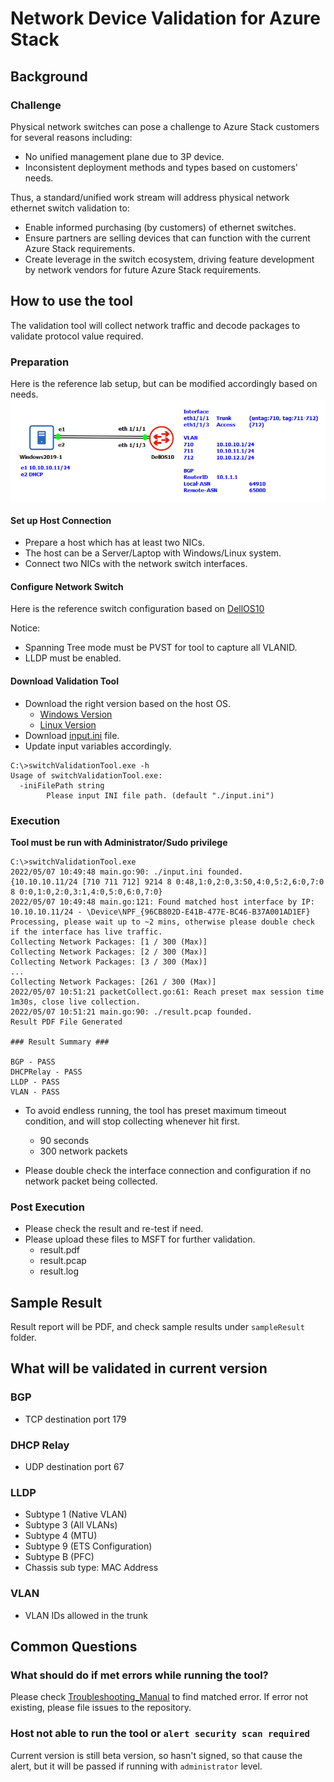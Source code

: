 # Network Device Validation for Azure Stack

## Background

### Challenge

Physical network switches can pose a challenge to Azure Stack customers for several reasons including:

- No unified management plane due to 3P device.
- Inconsistent deployment methods and types based on customers' needs.

Thus, a standard/unified work stream will address physical network ethernet switch validation to:

- Enable informed purchasing (by customers) of ethernet switches.
- Ensure partners are selling devices that can function with the current Azure Stack requirements.
- Create leverage in the switch ecosystem, driving feature development by network vendors for future Azure Stack requirements.

## How to use the tool

The validation tool will collect network traffic and decode packages to validate protocol value required.

### Preparation

Here is the reference lab setup, but can be modified accordingly based on needs.
![Reference Lab Setup](./images/switchValidationLab01.png)

#### Set up Host Connection

- Prepare a host which has at least two NICs.
- The host can be a Server/Laptop with Windows/Linux system.
- Connect two NICs with the network switch interfaces.

#### Configure Network Switch

Here is the reference switch configuration based on [DellOS10](./switchReferenceConfig/Dell_OS10.conf)

Notice:

- Spanning Tree mode must be PVST for tool to capture all VLANID.
- LLDP must be enabled.

#### Download Validation Tool

- Download the right version based on the host OS.
  - [Windows Version](./switchValidationTool.exe)
  - [Linux Version](./switchValidationTool)
- Download [input.ini](input.ini) file.
- Update input variables accordingly.

```
C:\>switchValidationTool.exe -h
Usage of switchValidationTool.exe:
  -iniFilePath string
        Please input INI file path. (default "./input.ini")
```

### Execution

**Tool must be run with Administrator/Sudo privilege**

```
C:\>switchValidationTool.exe
2022/05/07 10:49:48 main.go:90: ./input.ini founded.
{10.10.10.11/24 [710 711 712] 9214 8 0:48,1:0,2:0,3:50,4:0,5:2,6:0,7:0 8 0:0,1:0,2:0,3:1,4:0,5:0,6:0,7:0}
2022/05/07 10:49:48 main.go:121: Found matched host interface by IP: 10.10.10.11/24 - \Device\NPF_{96CB802D-E41B-477E-BC46-B37A001AD1EF}
Processing, please wait up to ~2 mins, otherwise please double check if the interface has live traffic.
Collecting Network Packages: [1 / 300 (Max)]
Collecting Network Packages: [2 / 300 (Max)]
Collecting Network Packages: [3 / 300 (Max)]
...
Collecting Network Packages: [261 / 300 (Max)]
2022/05/07 10:51:21 packetCollect.go:61: Reach preset max session time 1m30s, close live collection.
2022/05/07 10:51:21 main.go:90: ./result.pcap founded.
Result PDF File Generated

### Result Summary ###

BGP - PASS
DHCPRelay - PASS
LLDP - PASS
VLAN - PASS
```

- To avoid endless running, the tool has preset maximum timeout condition, and will stop collecting whenever hit first.

  - 90 seconds
  - 300 network packets

- Please double check the interface connection and configuration if no network packet being collected.

### Post Execution

- Please check the result and re-test if need.
- Please upload these files to MSFT for further validation.
  - result.pdf
  - result.pcap
  - result.log

## Sample Result

Result report will be PDF, and check sample results under `sampleResult` folder.

## What will be validated in current version

### BGP

- TCP destination port 179

### DHCP Relay

- UDP destination port 67

### LLDP

- Subtype 1 (Native VLAN)
- Subtype 3 (All VLANs)
- Subtype 4 (MTU)
- Subtype 9 (ETS Configuration)
- Subtype B (PFC)
- Chassis sub type: MAC Address

### VLAN

- VLAN IDs allowed in the trunk

## Common Questions

### What should do if met errors while running the tool?

Please check [Troubleshooting_Manual](./Troubleshooting_Manual.md) to find matched error. If error not existing, please file issues to the repository.

### Host not able to run the tool or `alert security scan required`

Current version is still beta version, so hasn't signed, so that cause the alert, but it will be passed if running with `administrator` level.
